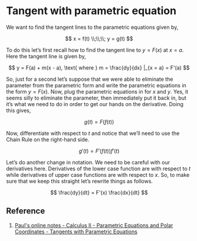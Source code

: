 # Tangent with parametric equation

We want to find the tangent lines to the parametric equations given by,

$$
x = f(t)
\\;\\;\\;
y = g(t)
$$

To do this let’s first recall how to find the tangent line to $y = F(x)$ at $x = a$. Here the tangent line is given by,

$$
y = F(a) + m(x - a), \text{ where } m = \frac{dy}{dx} |_{x = a} = F'(a)
$$

So, just for a second let’s suppose that we were able to eliminate the parameter from the parametric form and write the parametric equations in the form $y = F(x)$. Now, plug the parametric equations in for $x$ and $y$. Yes, it seems silly to eliminate the parameter, then immediately put it back in, but it’s what we need to do in order to get our hands on the derivative. Doing this gives,

$$
g(t) = F(f(t))
$$

Now, differentiate with respect to $t$ and notice that we’ll need to use the Chain Rule on the right-hand side.

$$
g'(t) = F'(f(t)) f'(t)
$$

Let’s do another change in notation. We need to be careful with our derivatives here. Derivatives of the lower case function are with respect to $t$ while derivatives of upper case functions are with respect to $x$. So, to make sure that we keep this straight let’s rewrite things as follows.

$$
\frac{dy}{dt} = F'(x) \frac{dx}{dt}
$$

## Reference

1. [Paul's online notes - Calculus II - Parametric Equations and Polar Coordinates - Tangents with Parametric Equations](https://tutorial.math.lamar.edu/Classes/CalcII/ParaTangent.aspx)

